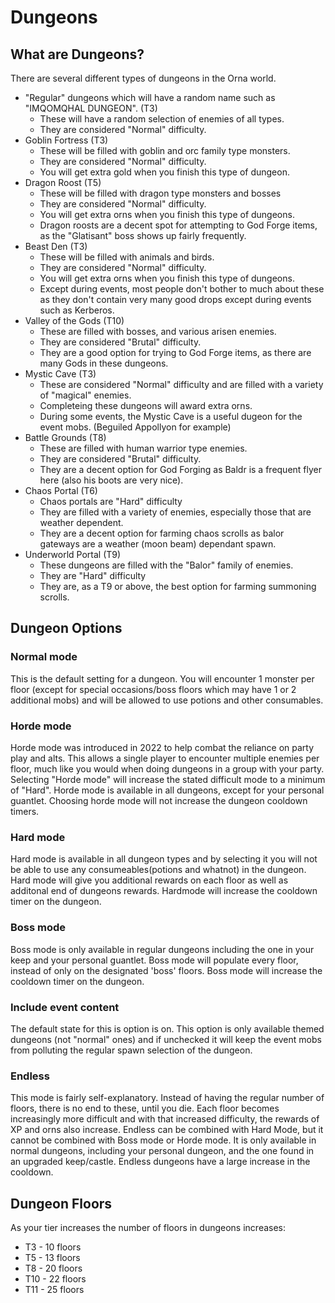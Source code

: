 # Dungeons
## What are Dungeons?

There are several different types of dungeons in the Orna world.
  - "Regular" dungeons which will have a random name such as "IMQOMQHAL DUNGEON".  (T3)
    - These will have a random selection of enemies of all types.
    - They are considered "Normal" difficulty.
  - Goblin Fortress  (T3)
    - These will be filled with goblin and orc family type monsters.
    - They are considered "Normal" difficulty.
    - You will get extra gold when you finish this type of dungeon.
  - Dragon Roost (T5)
    - These will be filled with dragon type monsters and bosses
    - They are considered "Normal" difficulty.
    - You will get extra orns when you finish this type of dungeons.
    - Dragon roosts are a decent spot for attempting to God Forge items, as the "Glatisant" boss shows up fairly frequently.
  - Beast Den  (T3)
    - These will be filled with animals and birds.
    - They are considered "Normal" difficulty.
    - You will get extra orns when you finish this type of dungeons.
    - Except during events, most people don't bother to much about these as they don't contain very many good drops except during events such as Kerberos.
  - Valley of the Gods (T10)
    - These are filled with bosses, and various arisen enemies.
    - They are considered "Brutal" difficulty.
    - They are a good option for trying to God Forge items, as there are many Gods in these dungeons.
  - Mystic Cave (T3)
    - These are considered "Normal" difficulty and are filled with a variety of "magical" enemies.
    - Completeing these dungeons will award extra orns.
    - During some events, the Mystic Cave is a useful dugeon for the event mobs. (Beguiled Appollyon for example)
  - Battle Grounds (T8)
    - These are filled with human warrior type enemies.
    - They are considered "Brutal" difficulty.
    - They are a decent option for God Forging as Baldr is a frequent flyer here (also his boots are very nice).
  - Chaos Portal (T6)
    - Chaos portals are "Hard" difficulty
    - They are filled with a variety of enemies, especially those that are weather dependent.
    - They are a decent option for farming chaos scrolls as balor gateways are a weather (moon beam) dependant spawn.
  - Underworld Portal (T9)
    - These dungeons are filled with the "Balor" family of enemies.
    - They are "Hard" difficulty
    - They are, as a T9 or above, the best option for farming summoning scrolls.


## Dungeon Options
### Normal mode
This is the default setting for a dungeon.  You will encounter 1 monster per floor (except for special occasions/boss floors which may have 1 or 2 additional mobs) and will be allowed to use potions and other consumables.

### Horde mode
Horde mode was introduced in 2022 to help combat the reliance on party play and alts.  This allows a single player to encounter multiple enemies per floor, much like you would when doing dungeons in a group with your party.  Selecting "Horde mode" will increase the stated difficult mode to a minimum of "Hard".    Horde mode is available in all dungeons, except for your personal guantlet.    Choosing horde mode will not increase the dungeon cooldown timers.

### Hard mode
Hard mode is available in all dungeon types and by selecting it you will not be able to use any consumeables(potions and whatnot) in the dungeon.  Hard mode will give you additional rewards on each floor as well as additonal end of dungeons rewards.  Hardmode will increase the cooldown timer on the dungeon.

### Boss mode
Boss mode is only available in regular dungeons including the one in your keep and your personal guantlet.  Boss mode will populate every floor, instead of only on the designated 'boss' floors.   Boss mode will increase the cooldown timer on the dungeon.

### Include event content
The default state for this is option is on.  This option is only available themed dungeons (not "normal" ones) and if unchecked it will keep the event mobs from polluting the regular spawn selection of the dungeon.

### Endless
This mode is fairly self-explanatory.  Instead of having the regular number of floors, there is no end to these, until you die.   Each floor becomes increasingly more difficult and with that increased difficulty, the rewards of XP and orns also increase.   Endless can be combined with Hard Mode, but it cannot be combined with Boss mode or Horde mode. It is only available in normal dungeons, including your personal dungeon, and the one found in an upgraded keep/castle.   Endless dungeons have a large increase in the cooldown.

## Dungeon Floors
As your tier increases the number of floors in dungeons increases:
  - T3 - 10 floors
  - T5 - 13 floors
  - T8 - 20 floors
  - T10 - 22 floors
  - T11 - 25 floors
